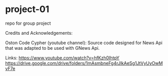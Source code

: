 # project-01
repo for group project

Credits and Acknowledgements:

Oston Code Cypher (youtube channel): Source code designed for News Api that was adapted to be used with GNews Api. 

Links: 
https://www.youtube.com/watch?v=hfKzh0IhtpY
https://drive.google.com/drive/folders/1mAsmbneFg4rJlkAeSg1JtVyUyOwMvF7e